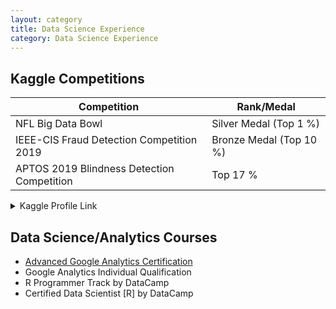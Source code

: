 ```yaml
---
layout: category
title: Data Science Experience
category: Data Science Experience
---
```


## Kaggle Competitions

Competition         | Rank/Medal
--------------------| -------------
 NFL Big Data Bowl  | Silver Medal (Top 1 %)
IEEE-CIS Fraud Detection Competition 2019| Bronze Medal (Top 10 %)
APTOS 2019 Blindness Detection Competition| Top 17 %

<details>
           <summary>Kaggle Profile Link</summary>
           <a href="https://www.kaggle.com/rayna3">My Kaggle</a> 
         </details>

## Data Science/Analytics Courses 

* [Advanced Google Analytics Certification](https://drive.google.com/file/d/11LvMQzYV2mTj5P2ZDMYm05nAnavBMRUm/view?usp=sharing)
* Google Analytics Individual Qualification
* R Programmer Track by DataCamp
* Certified Data Scientist [R] by DataCamp


